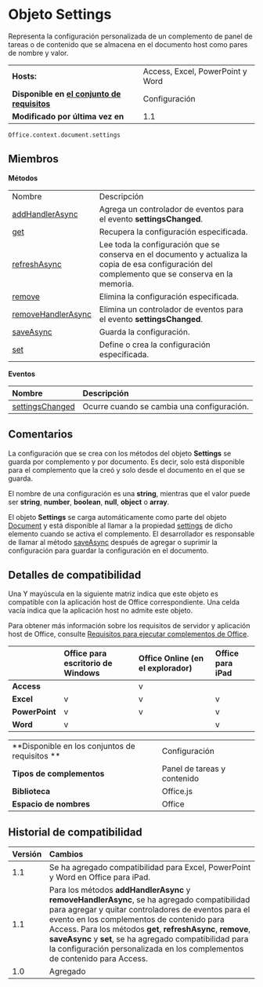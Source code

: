 
# Objeto Settings
Representa la configuración personalizada de un complemento de panel de tareas o de contenido que se almacena en el documento host como pares de nombre y valor.

|||
|:-----|:-----|
|**Hosts:**|Access, Excel, PowerPoint y Word|
|**Disponible en [el conjunto de requisitos](../../docs/overview/specify-office-hosts-and-api-requirements.md)**|Configuración|
|**Modificado por última vez en**|1.1|

```
Office.context.document.settings
```


## Miembros


**Métodos**

|||
|:-----|:-----|
|Nombre|Descripción|
|[addHandlerAsync](../../reference/shared/settings.addhandlerasync.md)|Agrega un controlador de eventos para el evento **settingsChanged**.|
|[get](../../reference/shared/settings.get.md)|Recupera la configuración especificada.|
|[refreshAsync](../../reference/shared/settings.refreshasync.md)|Lee toda la configuración que se conserva en el documento y actualiza la copia de esa configuración del complemento que se conserva en la memoria.|
|[remove](../../reference/shared/settings.remove.md)|Elimina la configuración especificada.|
|[removeHandlerAsync](../../reference/shared/settings.removehandlerasync.md)|Elimina un controlador de eventos para el evento **settingsChanged**.|
|[saveAsync](../../reference/shared/settings.saveasync.md)|Guarda la configuración.|
|[set](../../reference/shared/settings.set.md)|Define o crea la configuración especificada.|

**Eventos**


|**Nombre**|**Descripción**|
|:-----|:-----|
|[settingsChanged](../../reference/shared/settings.settingschangedevent.md)|Ocurre cuando se cambia una configuración.|

## Comentarios

La configuración que se crea con los métodos del objeto **Settings** se guarda por complemento y por documento. Es decir, solo está disponible para el complemento que la creó y solo desde el documento en el que se guarda.

El nombre de una configuración es una **string**, mientras que el valor puede ser **string**, **number**, **boolean**, **null**, **object** o **array**.

El objeto **Settings** se carga automáticamente como parte del objeto [Document](../../reference/shared/document.md) y está disponible al llamar a la propiedad [settings](../../reference/shared/document.settings.md) de dicho elemento cuando se activa el complemento. El desarrollador es responsable de llamar al método [saveAsync](../../reference/shared/settings.saveasync.md) después de agregar o suprimir la configuración para guardar la configuración en el documento.


## Detalles de compatibilidad


Una Y mayúscula en la siguiente matriz indica que este objeto es compatible con la aplicación host de Office correspondiente. Una celda vacía indica que la aplicación host no admite este objeto.

Para obtener más información sobre los requisitos de servidor y aplicación host de Office, consulte [Requisitos para ejecutar complementos de Office](../../docs/overview/requirements-for-running-office-add-ins.md).


||**Office para escritorio de Windows**|**Office Online (en el explorador)**|**Office para iPad**|
|:-----|:-----|:-----|:-----|
|**Access**||v||
|**Excel**|v|v|v|
|**PowerPoint**|v|v|v|
|**Word**|v||v|

|||
|:-----|:-----|
|**Disponible en los conjuntos de requisitos **|Configuración|
|**Tipos de complementos**|Panel de tareas y contenido|
|**Biblioteca**|Office.js|
|**Espacio de nombres**|Office|

## Historial de compatibilidad

|**Versión**|**Cambios**|
|:-----|:-----|
|1.1|Se ha agregado compatibilidad para Excel, PowerPoint y Word en Office para iPad.|
|1.1|Para los métodos **addHandlerAsync** y **removeHandlerAsync**, se ha agregado compatibilidad para agregar y quitar controladores de eventos para el evento en los complementos de contenido para Access. Para los métodos **get**, **refreshAsync**, **remove**, **saveAsync** y **set**, se ha agregado compatibilidad para la configuración personalizada en los complementos de contenido para Access.|
|1.0|Agregado|